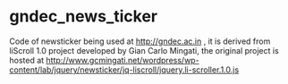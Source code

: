 gndec_news_ticker
=================

Code of newsticker being used at http://gndec.ac.in , it is derived from liScroll 1.0 project developed by Gian Carlo Mingati, the original project is hosted at http://www.gcmingati.net/wordpress/wp-content/lab/jquery/newsticker/jq-liscroll/jquery.li-scroller.1.0.js